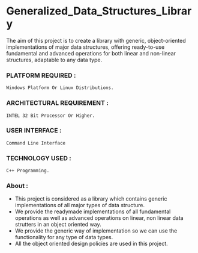 # Generalized_Data_Structures_Library
The aim of this project is to create a library with generic, object-oriented implementations of major data structures,
offering ready-to-use fundamental and advanced operations for both linear and non-linear structures, adaptable to any data type.

### PLATFORM REQUIRED :   
```Windows Platform Or Linux Distributions.```
### ARCHITECTURAL REQUIREMENT :  
```INTEL 32 Bit Processor Or Higher.```
### USER INTERFACE :             
```Command Line Interface```
### TECHNOLOGY USED : 
```C++ Programming.```
 
### About :
  - This project is considered as a library which contains generic implementations of all major types of data structure.
  - We provide the readymade implementations of all fundamental operations as well as advanced operations on linear, non linear data strutters in an object oriented way.
  - We provide the generic way of implementation so we can use the functionality for any type of data types.
  - All the object oriented design policies are used in this project.
